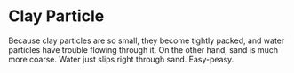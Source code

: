 # Clay Particle

Because clay particles are so small, they become tightly packed, and water
particles have trouble flowing through it. On the other hand, sand is much more
coarse. Water just slips right through sand. Easy-peasy.
